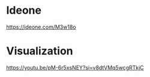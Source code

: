 # Ideone

https://ideone.com/M3w18o

# Visualization

https://youtu.be/pM-6r5xsNEY?si=v8dtVMq5wcgRTkjC
